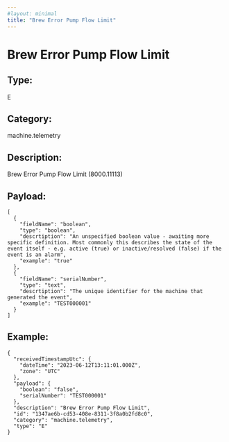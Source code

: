 ```yaml
---
#layout: minimal
title: "Brew Error Pump Flow Limit"
---
```


# Brew Error Pump Flow Limit

## Type:

E

## Category:

machine.telemetry

## Description: 

Brew Error Pump Flow Limit (8000.11113)

## Payload:

```
[
  {
    "fieldName": "boolean",
    "type": "boolean",
    "descrtiption": "An unspecified boolean value - awaiting more specific definition. Most commonly this describes the state of the event itself - e.g. active (true) or inactive/resolved (false) if the event is an alarm",
    "example": "true"
  },
  {
    "fieldName": "serialNumber",
    "type": "text",
    "descrtiption": "The unique identifier for the machine that generated the event",
    "example": "TEST000001"
  }
]
```

## Example:

```
{
  "receivedTimestampUtc": {
    "dateTime": "2023-06-12T13:11:01.000Z",
    "zone": "UTC"
  },
  "payload": {
    "boolean": "false",
    "serialNumber": "TEST000001"
  },
  "description": "Brew Error Pump Flow Limit",
  "id": "1347ae6b-cd53-408e-8311-3f8a0b2fd8c0",
  "category": "machine.telemetry",
  "type": "E"
}
```

